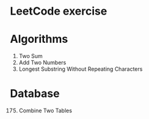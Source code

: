 LeetCode exercise
==============================

# Algorithms

1. Two Sum
2. Add Two Numbers
3. Longest Substring Without Repeating Characters

# Database

175. Combine Two Tables